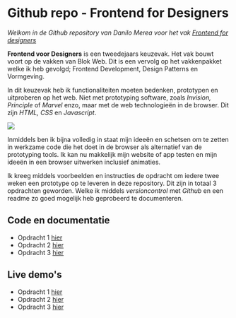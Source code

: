 # Github repo - Frontend for Designers
*Welkom in de Github repository van Danilo Merea voor het vak [Frontend for designers](https://studiegids.hva.nl/studiegids?edu=cmd-vt&acy=2017-2018&phase=Leerjaar%202&path=https%3A%2F%2Fstudiedelen.mijnhva.nl%2Fmetadata%2Fdmci%2FLists%2FDraftMetadata%2FDispForm.aspx%3FID%3D4019)*

**Frontend voor Designers** is een tweedejaars keuzevak. Het vak bouwt voort op de vakken van Blok Web. Dit is een vervolg op het vakkenpakket welke ik heb gevolgd; Frontend Development, Design Patterns en Vormgeving.

In dit keuzevak heb ik functionaliteiten moeten bedenken, prototypen en uitproberen op het web. Niet met prototyping software, zoals *Invision, Principle* of *Marvel* enzo, maar met de web technologieën in de browser. Dit zijn *HTML, CSS* en *Javascript*. 

![](https://webexpresions.co.za/wp-content/uploads/2017/06/html-css-javascript.png)

Inmiddels ben ik bijna volledig in staat mijn ideeën en schetsen om te zetten in werkzame code die het doet in de browser als alternatief van de prototyping tools. Ik kan nu makkelijk mijn website of app testen en mijn ideeën in een browser uitwerken inclusief animaties.

Ik kreeg middels voorbeelden en instructies de opdracht om iedere twee weken een prototype op te leveren in deze repository. Dit zijn in totaal 3 opdrachten geworden. Welke ik middels *versioncontrol* met *Github* en een readme zo goed mogelijk heb geprobeerd te documenteren. 

## Code en documentatie
+ Opdracht 1 [hier](https://github.com/danilomerea/frondesign/tree/master/opdracht1)
+ Opdracht 2 [hier](https://github.com/danilomerea/frondesign/tree/master/opdracht2)
+ Opdracht 3 [hier](https://github.com/danilomerea/frondesign/tree/master/opdracht3)

## Live demo's
+ Opdracht 1 [hier](https://danilomerea.github.io/frondesign/opdracht1/v1.1/)
+ Opdracht 2 [hier](https://danilomerea.github.io/frondesign/opdracht2/v7/)
+ Opdracht 3 [hier](https://danilomerea.github.io/frondesign/opdracht3/v9/)



